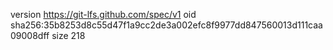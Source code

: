 version https://git-lfs.github.com/spec/v1
oid sha256:35b8253d8c55d47f1a9cc2de3a002efc8f9977dd847560013d111caa09008dff
size 218
